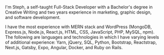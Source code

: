I'm Steph, a self-taught Full-Stack Developer with a Bachelor's degree in Creative Writing and two years experience in marketing, graphic design, and software development.

I have the most experience with MERN stack and WordPress (MongoDB, Express.js, Node.js, React.js, HTML, CSS, JavaScript, PHP, MySQL, npm). The following are languages and technologies in which I have varying levels of additional experience: Yarn, jQuery, SQL, Python, Bootstrap, Reactstrap, Next.js, Gatsby, Expo, Angular, Docker, and Ruby on Rails.
